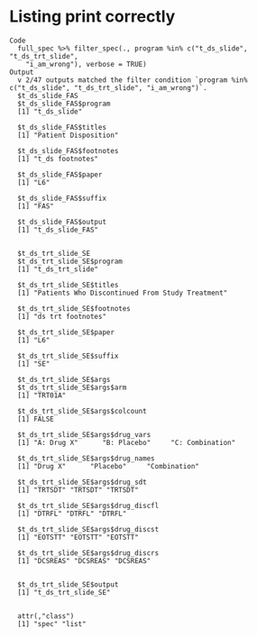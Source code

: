 # Listing print correctly

    Code
      full_spec %>% filter_spec(., program %in% c("t_ds_slide", "t_ds_trt_slide",
        "i_am_wrong"), verbose = TRUE)
    Output
      v 2/47 outputs matched the filter condition `program %in% c("t_ds_slide", "t_ds_trt_slide", "i_am_wrong")`.
      $t_ds_slide_FAS
      $t_ds_slide_FAS$program
      [1] "t_ds_slide"
      
      $t_ds_slide_FAS$titles
      [1] "Patient Disposition"
      
      $t_ds_slide_FAS$footnotes
      [1] "t_ds footnotes"
      
      $t_ds_slide_FAS$paper
      [1] "L6"
      
      $t_ds_slide_FAS$suffix
      [1] "FAS"
      
      $t_ds_slide_FAS$output
      [1] "t_ds_slide_FAS"
      
      
      $t_ds_trt_slide_SE
      $t_ds_trt_slide_SE$program
      [1] "t_ds_trt_slide"
      
      $t_ds_trt_slide_SE$titles
      [1] "Patients Who Discontinued From Study Treatment"
      
      $t_ds_trt_slide_SE$footnotes
      [1] "ds trt footnotes"
      
      $t_ds_trt_slide_SE$paper
      [1] "L6"
      
      $t_ds_trt_slide_SE$suffix
      [1] "SE"
      
      $t_ds_trt_slide_SE$args
      $t_ds_trt_slide_SE$args$arm
      [1] "TRT01A"
      
      $t_ds_trt_slide_SE$args$colcount
      [1] FALSE
      
      $t_ds_trt_slide_SE$args$drug_vars
      [1] "A: Drug X"      "B: Placebo"     "C: Combination"
      
      $t_ds_trt_slide_SE$args$drug_names
      [1] "Drug X"      "Placebo"     "Combination"
      
      $t_ds_trt_slide_SE$args$drug_sdt
      [1] "TRTSDT" "TRTSDT" "TRTSDT"
      
      $t_ds_trt_slide_SE$args$drug_discfl
      [1] "DTRFL" "DTRFL" "DTRFL"
      
      $t_ds_trt_slide_SE$args$drug_discst
      [1] "EOTSTT" "EOTSTT" "EOTSTT"
      
      $t_ds_trt_slide_SE$args$drug_discrs
      [1] "DCSREAS" "DCSREAS" "DCSREAS"
      
      
      $t_ds_trt_slide_SE$output
      [1] "t_ds_trt_slide_SE"
      
      
      attr(,"class")
      [1] "spec" "list"

